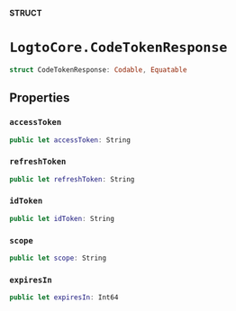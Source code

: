 **STRUCT**

# `LogtoCore.CodeTokenResponse`

```swift
struct CodeTokenResponse: Codable, Equatable
```

## Properties
### `accessToken`

```swift
public let accessToken: String
```

### `refreshToken`

```swift
public let refreshToken: String
```

### `idToken`

```swift
public let idToken: String
```

### `scope`

```swift
public let scope: String
```

### `expiresIn`

```swift
public let expiresIn: Int64
```
